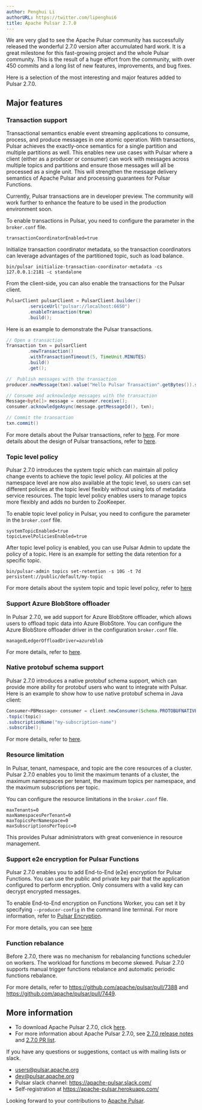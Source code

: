 ```yaml
---
author: Penghui Li
authorURL: https://twitter.com/lipenghui6
title: Apache Pulsar 2.7.0
---
```

We are very glad to see the Apache Pulsar community has successfully released the wonderful 2.7.0 version after accumulated hard work. It is a great milestone for this fast-growing project and the whole Pulsar community. This is the result of a huge effort from the community, with over 450 commits and a long list of new features, improvements, and bug fixes.

Here is a selection of the most interesting and major features added to Pulsar 2.7.0.

<!--truncate-->

## Major features

### Transaction support

Transactional semantics enable event streaming applications to consume, process, and produce messages in one atomic operation. With transactions, Pulsar achieves the exactly-once semantics for a single partition and multiple partitions as well. This enables new use cases with Pulsar where a client (either as a producer or consumer) can work with messages across multiple topics and partitions and ensure those messages will all be processed as a single unit. This will strengthen the message delivery semantics of Apache Pulsar and processing guarantees for Pulsar Functions.

Currently, Pulsar transactions are in developer preview. The community will work further to enhance the feature to be used in the production environment soon.

To enable transactions in Pulsar, you need to configure the parameter in the `broker.conf` file.

```
transactionCoordinatorEnabled=true
```

Initialize transaction coordinator metadata, so the transaction coordinators can leverage advantages of the partitioned topic, such as load balance.

```
bin/pulsar initialize-transaction-coordinator-metadata -cs 127.0.0.1:2181 -c standalone
```

From the client-side, you can also enable the transactions for the Pulsar client.

```java
PulsarClient pulsarClient = PulsarClient.builder()
        .serviceUrl("pulsar://localhost:6650")
        .enableTransaction(true)
        .build();
```

Here is an example to demonstrate the Pulsar transactions.

```java
// Open a transaction
Transaction txn = pulsarClient
        .newTransaction()
        .withTransactionTimeout(5, TimeUnit.MINUTES)
        .build()
        .get();

//  Publish messages with the transaction
producer.newMessage(txn).value("Hello Pulsar Transaction".getBytes()).send();

// Consume and acknowledge messages with the transaction
Message<byte[]> message = consumer.receive();
consumer.acknowledgeAsync(message.getMessageId(), txn);

// Commit the transaction
txn.commit()
```
For more details about the Pulsar transactions, refer to [here](http://pulsar.apache.org/docs/en/transactions/). For more details about the design of Pulsar transactions, refer to [here](https://github.com/apache/pulsar/wiki/PIP-31%3A-Transaction-Support).

### Topic level policy

Pulsar 2.7.0 introduces the system topic which can maintain all policy change events to achieve the topic level policy. All policies at the namespace level are now also available at the topic level, so users can set different policies at the topic level flexibly without using lots of metadata service resources. The topic level policy enables users to manage topics more flexibly and adds no burden to ZooKeeper.

To enable topic level policy in Pulsar, you need to configure the parameter in the `broker.conf` file.

```
systemTopicEnabled=true
topicLevelPoliciesEnabled=true
```

After topic level policy is enabled, you can use Pulsar Admin to update the policy of a topic. Here is an example for setting the data retention for a specific topic.

```
bin/pulsar-admin topics set-retention -s 10G -t 7d persistent://public/default/my-topic
```

For more details about the system topic and topic level policy, refer to [here](https://github.com/apache/pulsar/wiki/PIP-39%3A-Namespace-Change-Events)

### Support Azure BlobStore offloader

In Pulsar 2.7.0, we add support for Azure BlobStore offloader, which allows users to offload topic data into Azure BlobStore. You can configure the Azure BlobStore offloader driver in the configuration `broker.conf` file.

```
managedLedgerOffloadDriver=azureblob
```

For more details, refer to [here](https://github.com/apache/pulsar/pull/8436).

### Native protobuf schema support

Pulsar 2.7.0 introduces a native protobuf schema support, which can provide more ability for protobuf users who want to integrate with Pulsar. Here is an example to show how to use native protobuf schema in Java client:

```java
Consumer<PBMessage> consumer = client.newConsumer(Schema.PROTOBUFNATIVE(PBMessage.class))
.topic(topic)
.subscriptionName("my-subscription-name")
.subscribe();
```

For more details, refer to [here](https://github.com/apache/pulsar/pull/8372).

### Resource limitation

In Pulsar, tenant, namespace, and topic are the core resources of a cluster. Pulsar 2.7.0 enables you to limit the maximum tenants of a cluster, the maximum namespaces per tenant, the maximum topics per namespace, and the maximum subscriptions per topic.

You can configure the resource limitations in the `broker.conf` file.

```
maxTenants=0
maxNamespacesPerTenant=0
maxTopicsPerNamespace=0
maxSubscriptionsPerTopic=0
```

This provides Pulsar administrators with great convenience in resource management.

### Support e2e encryption for Pulsar Functions

Pulsar 2.7.0 enables you to add End-to-End (e2e) encryption for Pulsar Functions. You can use the public and private key pair that the application configured to perform encryption. Only consumers with a valid key can decrypt encrypted messages.

To enable End-to-End encryption on Functions Worker, you can set it by specifying `--producer-config` in the command line terminal. For more information, refer to [Pulsar Encryption](http://pulsar.apache.org/docs/en/security-encryption/).

For more details, you can see [here](https://github.com/apache/pulsar/pull/8432)

### Function rebalance

Before 2.7.0, there was no mechanism for rebalancing functions scheduler on workers. The workload for functions m become skewed. Pulsar 2.7.0 supports manual trigger functions rebalance and automatic periodic functions rebalance.

For more details, refer to https://github.com/apache/pulsar/pull/7388  and https://github.com/apache/pulsar/pull/7449.

## More information

- To download Apache Pulsar 2.7.0, click [here](https://pulsar.apache.org/download/).
- For more information about Apache Pulsar 2.7.0, see [2.7.0 release notes](https://pulsar.apache.org/release-notes/#2.7.0) and [2.7.0 PR list](https://github.com/apache/pulsar/pulls?q=milestone%3A2.7.0+-label%3Arelease%2F2.6.2+-label%3Arelease%2F2.6.1+).

If you have any questions or suggestions, contact us with mailing lists or slack.

- [users@pulsar.apache.org](mailto:users@pulsar.apache.org)
- [dev@pulsar.apache.org](mailto:dev@pulsar.apache.org)
- Pulsar slack channel: https://apache-pulsar.slack.com/
- Self-registration at https://apache-pulsar.herokuapp.com/

Looking forward to your contributions to [Apache Pulsar](https://github.com/apache/pulsar).


